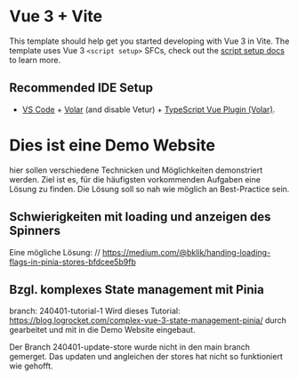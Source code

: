 # Vue 3 + Vite

This template should help get you started developing with Vue 3 in Vite. The template uses Vue 3 `<script setup>` SFCs, check out the [script setup docs](https://v3.vuejs.org/api/sfc-script-setup.html#sfc-script-setup) to learn more.

## Recommended IDE Setup

- [VS Code](https://code.visualstudio.com/) + [Volar](https://marketplace.visualstudio.com/items?itemName=Vue.volar) (and disable Vetur) + [TypeScript Vue Plugin (Volar)](https://marketplace.visualstudio.com/items?itemName=Vue.vscode-typescript-vue-plugin).

# Dies ist eine Demo Website

hier sollen verschiedene Technicken und Möglichkeiten demonstriert werden.
Ziel ist es, für die häufigsten vorkommenden Aufgaben eine Lösung zu finden.
Die Lösung soll so nah wie möglich an Best-Practice sein.

## Schwierigkeiten mit loading und anzeigen des Spinners
Eine mögliche Lösung: // https://medium.com/@bklik/handing-loading-flags-in-pinia-stores-bfdcee5b9fb

## Bzgl. komplexes State management mit Pinia
branch: 240401-tutorial-1
Wird dieses Tutorial: https://blog.logrocket.com/complex-vue-3-state-management-pinia/
durch gearbeitet und mit in die Demo Website eingebaut.

Der Branch 240401-update-store wurde nicht in den main branch gemerget.
Das updaten und angleichen der stores hat nicht so funktioniert wie gehofft.